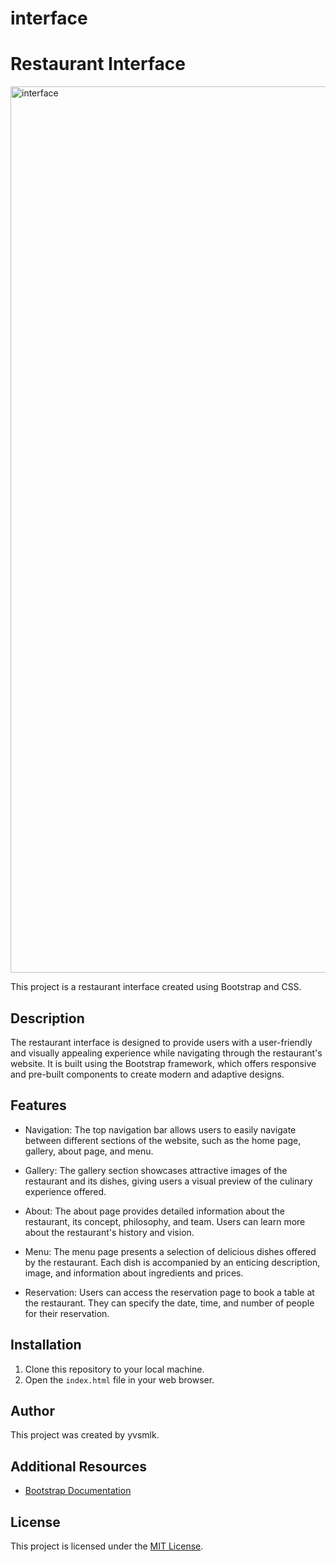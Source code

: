 # interface
# Restaurant Interface

<img width="1418" alt="interface" src="https://github.com/yvsmlk/interface/assets/118189708/37bfa079-ee47-4761-bcc3-3c75f8472a7d">

This project is a restaurant interface created using Bootstrap and CSS.

## Description

The restaurant interface is designed to provide users with a user-friendly and visually appealing experience while navigating through the restaurant's website. It is built using the Bootstrap framework, which offers responsive and pre-built components to create modern and adaptive designs.

## Features

- Navigation: The top navigation bar allows users to easily navigate between different sections of the website, such as the home page, gallery, about page, and menu.

- Gallery: The gallery section showcases attractive images of the restaurant and its dishes, giving users a visual preview of the culinary experience offered.

- About: The about page provides detailed information about the restaurant, its concept, philosophy, and team. Users can learn more about the restaurant's history and vision.

- Menu: The menu page presents a selection of delicious dishes offered by the restaurant. Each dish is accompanied by an enticing description, image, and information about ingredients and prices.

- Reservation: Users can access the reservation page to book a table at the restaurant. They can specify the date, time, and number of people for their reservation.

## Installation

1. Clone this repository to your local machine.
2. Open the `index.html` file in your web browser.

## Author

This project was created by yvsmlk.

## Additional Resources

- [Bootstrap Documentation](https://getbootstrap.com/docs/5.2/getting-started/introduction/)

## License

This project is licensed under the [MIT License](LICENSE).
